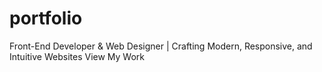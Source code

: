 # portfolio
Front-End Developer &amp; Web Designer | Crafting Modern, Responsive, and Intuitive Websites  View My Work

